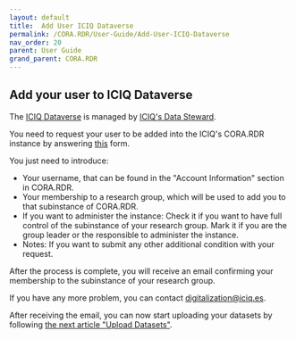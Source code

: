 ```yaml
---
layout: default
title:  Add User ICIQ Dataverse
permalink: /CORA.RDR/User-Guide/Add-User-ICIQ-Dataverse
nav_order: 20
parent: User Guide
grand_parent: CORA.RDR
---
```


## Add your user to ICIQ Dataverse
The [ICIQ Dataverse](https://dataverse.csuc.cat/dataverse/ICIQ) is managed by 
[ICIQ's Data Steward](mailto:amarine@iciq.es). 

You need to request your user to be added into the ICIQ's CORA.RDR instance by answering 
[this](https://iciq.sharepoint.com/:l:/s/digitalitzacio/FE9DhAXiz0NNu_F4AAh5nVcBVzAOW0XUpTe2IENWW0SI6Q?nav=ODgyM2NhYjUtOGRmMS00NmEyLThkYmQtYTUwOTg4YjYyZmM3) form.

You just need to introduce:
* Your username, that can be found in the "Account Information" section in CORA.RDR.
* Your membership to a research group, which will be used to add you to that subinstance of CORA.RDR.
* If you want to administer the instance: Check it if you want to have full control of the subinstance of your research
group. Mark it if you are the group leader or the responsible to administer the instance. 
* Notes: If you want to submit any other additional condition with your request. 

After the process is complete, you will receive an email confirming your membership to the subinstance of your research 
group.  

If you have any more problem, you can contact [digitalization@iciq.es](mailto:digitalization@iciq.es).

After receiving the email, you can now start uploading your datasets by following 
[the next article "Upload Datasets"](https://iciq-dmp.github.io/CORA.RDR/User-Guide/Create-User).







